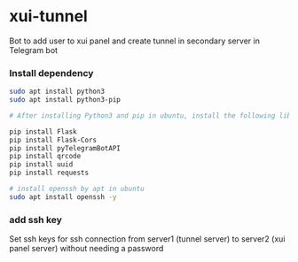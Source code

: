 # xui-tunnel
Bot to add user to xui panel and create tunnel in secondary server in Telegram bot

### Install dependency
```sh
sudo apt install python3
sudo apt install python3-pip

# After installing Python3 and pip in ubuntu, install the following libraries:

pip install Flask
pip install Flask-Cors
pip install pyTelegramBotAPI
pip install qrcode
pip install uuid
pip install requests

# install openssh by apt in ubuntu
sudo apt install openssh -y
```

### add ssh key
<p>Set ssh keys for ssh connection from server1 (tunnel server) to server2 (xui panel server) without needing a password</p>
